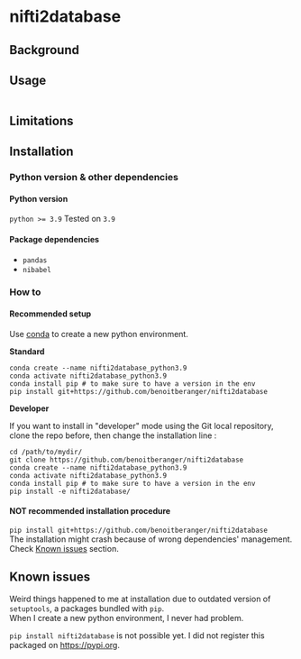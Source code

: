 # nifti2database


## Background


## Usage
```

```

## Limitations


## Installation

### Python version & other dependencies 

#### Python version

`python >= 3.9` Tested on `3.9`

#### Package dependencies
- `pandas`
- `nibabel`


### How to

#### Recommended setup

Use [conda](https://docs.conda.io/en/latest/miniconda.html) to create a new python environment.

**Standard**

```
conda create --name nifti2database_python3.9
conda activate nifti2database_python3.9
conda install pip # to make sure to have a version in the env
pip install git+https://github.com/benoitberanger/nifti2database
```

**Developer**

If you want to install in "developer" mode using the Git local repository, clone the repo before, then change the installation line :

```
cd /path/to/mydir/
git clone https://github.com/benoitberanger/nifti2database
conda create --name nifti2database_python3.9
conda activate nifti2database_python3.9
conda install pip # to make sure to have a version in the env
pip install -e nifti2database/
```


#### **NOT** recommended installation procedure

`pip install git+https://github.com/benoitberanger/nifti2database`  
The installation might crash because of wrong dependencies' management. Check [Known issues](https://github.com/benoitberanger/nifti2database#known-issues) section.

## Known issues

Weird things happened to me at installation due to outdated version of `setuptools`, a packages bundled with `pip`.  
When I create a new python environment, I never had problem.

`pip install nifti2database` is not possible yet. I did not register this packaged on https://pypi.org.


